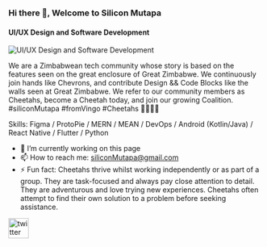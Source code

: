 ### Hi there 👋, Welcome to Silicon Mutapa
#### UI/UX Design and Software Development 
![UI/UX Design and Software Development ](https://pbs.twimg.com/profile_banners/1641754478306029568/1681168950/600x200)

We are a Zimbabwean tech community whose story is based on the features seen on the great enclosure of Great Zimbabwe. We continuously join hands like Chevrons, and contribute Design && Code Blocks like the walls seen at Great Zimbabwe. We refer to our community members as Cheetahs, become a Cheetah today, and join our growing Coalition. #siliconMutapa #fromVingo #Cheetahs 🐆🇿🇼🦾

Skills: Figma / ProtoPie / MERN / MEAN / DevOps / Android (Kotlin/Java) / React Native / Flutter / Python

- 🔭 I’m currently working on this page 
- 📫 How to reach me: siliconMutapa@gmail.com 
- ⚡ Fun fact: Cheetahs thrive whilst working independently or as part of a group. They are task-focused and always pay close attention to detail. They are adventurous and love trying new experiences. Cheetahs often attempt to find their own solution to a problem before seeking assistance. 


[<img src='https://cdn.jsdelivr.net/npm/simple-icons@3.0.1/icons/twitter.svg' alt='twitter' height='40'>](https://twitter.com/siliconMutapa)  
